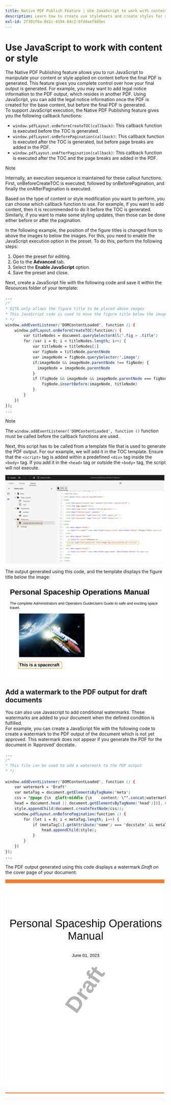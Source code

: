 ```yaml
---
title: Native PDF Publish Feature | Use JavaScript to work with content or style
description: Learn how to create use styleheets and create styles for your content.
exl-id: 2f301f6a-0d1c-4194-84c2-0fddaef8d3ec
---
```

# Use JavaScript to work with content or style 

The Native PDF Publishing feature allows you to run JavaScript to manipulate your content or style applied on content before the final PDF is generated. This feature gives you complete control over how your final output is generated. For example, you may want to add legal notice information to the PDF output, which resides in another PDF. Using JavaScript, you can add the legal notice information once the PDF is created for the base content, but before the final PDF is generated.  
To support JavaScript execution, the Native PDF Publishing feature gives you the following callback functions:

* `window.pdfLayout.onBeforeCreateTOC(callback)`: This callback function is executed before the TOC is generated. 
* `window.pdfLayout.onBeforePagination(callback)`: This callback function is executed after the TOC is generated, but before page breaks are added in the PDF.
* `window.pdfLayout.onAfterPagination(callback)`: This callback function is executed after the TOC and the page breaks are added in the PDF.

>[!NOTE]
>
>Internally, an execution sequence is maintained for these callout functions. First, onBeforeCreateTOC is executed, followed by onBeforePagination, and finally the  onAfterPagination is executed. 

Based on the type of content or style modification you want to perform, you can choose which callback function to use. For example, if you want to add content, then it is recommended to do it before the TOC is generated. Similarly, if you want to make some styling updates, then those can be done either before or after the pagination. 

In the following example, the position of the figure titles is changed from to above the images to below the images. For this, you need to enable the JavaScript execution option in the preset. To do this, perform the following steps:

1. Open the preset for editing.
1. Go to the **Advanced** tab.
1. Select the **Enable JavaScript** option. 
1. Save the preset and close. 

Next, create a JavaScript file with the following code and save it within the Resources folder of your template:

```css
...
/*
* DITA only allows the figure title to be placed above images 
* This JavaScript code is used to move the figure title below the image
* */
window.addEventListener('DOMContentLoaded', function () {
    window.pdfLayout.onBeforeCreateTOC(function() {
        var titleNodes = document.querySelectorAll('.fig > .title')
        for (var i = 0; i < titleNodes.length; i++) {
            var titleNode = titleNodes[i]
            var figNode = titleNode.parentNode
            var imageNode = figNode.querySelector('.image')
            if(imageNode && imageNode.parentNode !== figNode) {
              imageNode = imageNode.parentNode
            }
            if (figNode && imageNode && imageNode.parentNode === figNode) {
                figNode.insertBefore(imageNode, titleNode)
            }
        }
    })
});
...
```

>[!NOTE]
>
>The `window.addEventListener('DOMContentLoaded', function ()` function must be called before the callback functions are used. 

Next, this script has to be called from a template file that is used to generate the PDF output. For our example, we will add it in the TOC template. Ensure that the `<script>` tag is added within a predefined `<div>` tag inside the `<body>` tag. If you add it in the `<head>` tag or outside the `<body>` tag, the script will not execute. 

<img src="./assets/js-added-resources-template.png" width=500>

The output generated using this code, and the template displays the figure title below the image:

<img src="./assets/fig-title-below-image.png" width=500>

## Add a watermark to the PDF output for draft documents

You can also use Javascript to add conditional watermarks. These watermarks are added to your document when the defined condition is fulfilled.  
For example, you can create a JavaScript file with the following code to create a watermark to the PDF output of the document which is not yet approved. This watermark does not appear if you generate the PDF for the document in ‘Approved’ docstate. 

```css
...
/*
* This file can be used to add a watermark to the PDF output
* */

window.addEventListener('DOMContentLoaded', function () {
    var watermark = 'Draft'
    var metaTag = document.getElementsByTagName('meta')
    css = "@page {\n  @left-middle {\n    content: \"".concat(watermark, "\";\n    z-index: 100;\n    font-family: sans-serif;\n    font-size: 80pt;\n    font-weight: bold;\n    color: gray(0, 0.3);\n    text-align: center;\n    transform: rotate(-54.7deg);\n    position: absolute;\n    left: 0;\n    top: 0;\n    width: 100%;\n    height: 100%;\n  }\n}")
    head = document.head || document.getElementsByTagName('head')[0], style = document.createElement('style');
    style.appendChild(document.createTextNode(css));
    window.pdfLayout.onBeforePagination(function () {
        for (let i = 0; i < metaTag.length; i++) {
            if (metaTag[i].getAttribute('name') === 'docstate' && metaTag[i].getAttribute('value') !== 'Approved') {
                head.appendChild(style);
            }
        }
    })
});
...
```

The PDF output generated using this code displays a watermark *Draft* on the cover page of your document:

<img src="./assets/draft-watermark.png" width=500>
